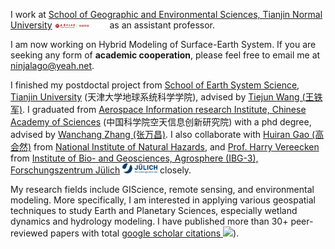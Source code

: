 I work at [School of Geographic and Environmental Sciences, Tianjin Normal University](https://csyhj.tjnu.edu.cn/) <img src='./images/logo.png' style='width: 6em;'> as an assistant professor. 

I am now working on Hybrid Modeling of Surface-Earth System. If you are seeking any form of **academic cooperation**, please feel free to email me at [ninjalago@yeah.net](mailto:ninjalago@yeah.net).

I finished my postdoctal project from [School of Earth System Science, Tianjin University](http://aircas.ac.cn/) (天津大学地球系统科学学院), advised by [Tiejun Wang (王铁军)](https://scholar.google.com.hk/citations?hl=zh-CN&user=7dcgS5oAAAAJ).
I graduated from [Aerospace Information research Institute, Chinese Academy of Sciences](http://aircas.ac.cn/) (中国科学院空天信息创新研究院) with a phd degree, advised by [Wanchang Zhang (张万昌)](https://scholar.google.com/citations?user=xTeUFBgAAAAJ). I also collaborate with [Huiran Gao (高会然)](https://scholar.google.com/citations?user=88wgC3wAAAAJ/) from [National Institute of Natural Hazards](http://www.ninhm.ac.cn/index.html), and [Prof. Harry Vereecken](https://scholar.google.com/citations?user=BXqipW4AAAAJ) from [Institute of Bio- and Geosciences, Agrosphere (IBG-3), Forschungszentrum Jülich](https://www.fz-juelich.de/de/ibg/ibg-3) <img src='./images/Logo.2ceb35fc.svg' style="width: 4em;"> closely. 

My research fields include GIScience, remote sensing, and environmental modeling. More specifically, I am interested in applying various geospatial techniques to study Earth and Planetary Sciences, especially wetland dynamics and hydrology modeling. I have published more than 30+ peer-reviewed papers with total <a href='https://scholar.google.com/citations?user=rrBhTpMAAAAJ'>google scholar citations <a href='https://scholar.google.com/citations?user=rrBhTpMAAAAJ'><img src="https://img.shields.io/endpoint?url={{ url | url_encode }}&logo=Google%20Scholar&labelColor=f6f6f6&color=9cf&style=flat&label=citations"></a>).
